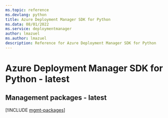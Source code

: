 ```yaml
---
ms.topic: reference
ms.devlang: python
title: Azure Deployment Manager SDK for Python
ms.data: 08/01/2022
ms.service: deploymentmanager
author: lmazuel
ms.author: lmazuel
description: Reference for Azure Deployment Manager SDK for Python
---
```

# Azure Deployment Manager SDK for Python - latest

## Management packages - latest
[!INCLUDE [mgmt-packages](deployment-manager-mgmt-index.md)]